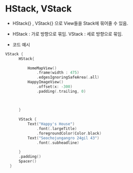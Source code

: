# HStack, VStack

- HStack{} , VStack{} 으로 View들을 Stack에 묶어줄 수 있음.
- HStack : 가로 방향으로 묶임. VStack : 세로 방향으로 묶임.


- 코드 예시

```swift
VStack {
      HStack{
      
          HomeMapView()
              .frame(width : 475)
              .edgesIgnoringSafeArea(.all)
          HappyImageView()
              .offset(x: -300)
              .padding(.trailing, 0)
          
          
          
      }
      
      VStack {
          Text("Happy's House")
              .font(.largeTitle)
              .foregroundColor(Color.black)
          Text("Seochojungangro 24gil 43")
              .font(.subheadline)
          
      }
      .padding()
      Spacer()
  }

```


